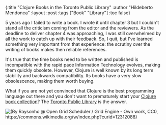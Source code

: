 {:title "Clojure Books in the Toronto Public Library"
 :author "Hildeberto Mendonca"
 :layout :post
 :tags ["Book" "Library"]
 :toc false}

5 years ago I failed to write a book. I wrote it until chapter 3 but I couldn't stand all the criticism coming from the editor and the reviewers. As the deadline to deliver chapter 4 was approaching, I was still overwhelmed by all the work to catch up with their feedback. So, I quit, but I've learned something very important from that experience: the scrutiny over the writing of books makes then reliable references.

It's true that the time books need to be written and published is incompatible with the rapid pace Information Technology evolves, making them quickly obsolete. However, Clojure is well known by its long term stability and backwards compatibility. Its books have a very slow obsolescence, making them worth buying.

What if you are not yet convinced that Clojure is the best programming language out there and you don't want to prematurely start your [Clojure book collection][1]? The [Toronto Public Library][2] is the answer.

![(By Raysonho @ Open Grid Scheduler / Grid Engine - Own work, CC0, https://commons.wikimedia.org/w/index.php?curid=12312088)](/img/toronto-reference-library.jpg)

[1]: https://clojure.org/community/books
[2]: https://www.torontopubliclibrary.ca

